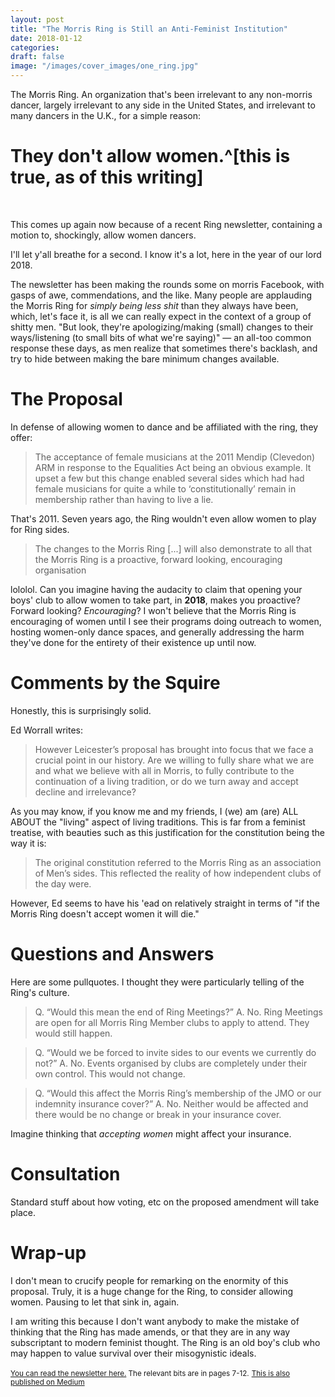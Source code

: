 ```yaml
---
layout: post
title: "The Morris Ring is Still an Anti-Feminist Institution"
date: 2018-01-12
categories:
draft: false
image: "/images/cover_images/one_ring.jpg"
---
```


The Morris Ring. An organization that's been irrelevant to any non-morris dancer, largely irrelevant to any side in the United States, and irrelevant to many dancers in the U.K., for a simple reason:

# They don't allow women.^[this is true, as of this writing]
<br/>

This comes up again now because of a recent Ring newsletter, containing a motion to, shockingly, allow women dancers.

I'll let y'all breathe for a second. I know it's a lot, here in the year of our lord 2018.

The newsletter has been making the rounds some on morris Facebook, with gasps of awe, commendations, and the like. Many people are applauding the Morris Ring for *simply being less shit* than they always have been, which, let's face it, is all we can really expect in the context of a group of shitty men. "But look, they're apologizing/making (small) changes to their ways/listening (to small bits of what we're saying)" — an all-too common response these days, as men realize that sometimes there's backlash, and try to hide between making the bare minimum changes available.

# The Proposal
In defense of allowing women to dance and be affiliated with the ring, they offer:
>  The acceptance of female musicians at the 2011 Mendip (Clevedon) ARM in response to the Equalities Act being an obvious example. It upset a few but this change enabled several sides which had had female musicians for quite a while to ‘constitutionally’ remain in membership rather than having to live a lie.

That's 2011. Seven years ago, the Ring wouldn't even allow women to play for Ring sides.

> The changes to the Morris Ring \[...\] will also demonstrate to all that the Morris Ring is a proactive, forward looking, encouraging organisation

lololol. Can you imagine having the audacity to claim that opening your boys' club to allow women to take part, in **2018**, makes you proactive? Forward looking? *Encouraging*?
I won't believe that the Morris Ring is encouraging of women until I see their programs doing outreach to women, hosting women-only dance spaces, and generally addressing the harm they've done for the entirety of their existence up until now.

# Comments by the Squire
Honestly, this is surprisingly solid.

Ed Worrall writes:
> However Leicester’s proposal has brought into focus that we face a crucial point in our history. Are we willing to fully share what we are and what we believe with all in Morris, to fully contribute to the continuation of a living tradition, or do we turn away and accept decline and irrelevance?

As you may know, if you know me and my friends, I (we) am (are) ALL ABOUT the "living" aspect of living traditions. This is far from a feminist treatise, with beauties such as this justification for the constitution being the way it is:
> The original constitution referred to the Morris Ring as an association of Men’s sides. This reflected the reality of how independent clubs of the day were.

However, Ed seems to have his 'ead on relatively straight in terms of "if the Morris Ring doesn't accept women it will die."
# Questions and Answers
Here are some pullquotes. I thought they were particularly telling of the Ring's culture.
> Q. “Would this mean the end of Ring Meetings?”
A. No. Ring Meetings are open for all Morris Ring Member clubs to apply to attend. They would still happen.

> Q. “Would we be forced to invite sides to our events we currently do not?”
A. No. Events organised by clubs are completely under their own control. This would not change.

> Q. “Would this affect the Morris Ring’s membership of the JMO or our indemnity insurance cover?”
A. No. Neither would be affected and there would be no change or break in your insurance cover.

Imagine thinking that *accepting women* might affect your insurance.

# Consultation
Standard stuff about how voting, etc on the proposed amendment will take place.

# Wrap-up
I don't mean to crucify people for remarking on the enormity of this proposal. Truly, it is a huge change for the Ring, to consider allowing women.
Pausing to let that sink in, again.

I am writing this because I don't want anybody to make the mistake of thinking that the Ring has made amends, or that they are in any way subscriptant to modern feminist thought.
The Ring is an old boy's club who may happen to value survival over their misogynistic ideals.


<small>[You can read the newsletter here.](https://themorrisring.org/sites/default/files/docs/bagnews/newsletter-no-108-january-2018.pdf) The relevant bits are in pages 7-12.</small>
<small>[This is also published on Medium](https://medium.com/@rowanlupton/the-morris-ring-and-their-recent-proposal-2f8b5f79b306)</small>